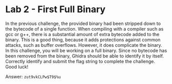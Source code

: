 # Lab 2 - First Full Binary

In the previous challenge, the provided binary had been stripped down to the bytecode of a single function. When compiling with a compiler such as gcc or g++, there is a substantial amount of extra bytecode added to the binary. This is a good thing, because it adds protections against common attacks, such as buffer overflows. However, it does complicate the binary. In this challenge, you will be working on a full binary. Since no bytecode has been removed from the binary, Ghidra should be able to identify it by itself. Correctly identify and submit the flag string to complete the challenge. Good luck!

Answer: `zut9vkCLPw$T9$%u`
